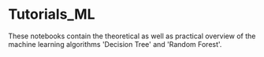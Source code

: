 # Tutorials_ML
These notebooks contain the theoretical as well as practical overview of the machine learning algorithms 'Decision Tree' and 'Random Forest'.
